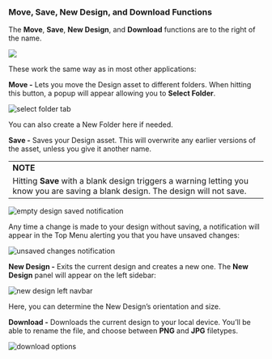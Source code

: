 ### Move, Save, New Design, and Download Functions

The **Move**, **Save**, **New Design**, and **Download** functions are to the right of the name.

![](https://support.optisigns.com/hc/article_attachments/42282228324115)

These work the same way as in most other applications:

**Move -** Lets you move the Design asset to different folders. When hitting this button, a popup will appear allowing you to **Select Folder**.

![select folder tab](https://support.optisigns.com/hc/article_attachments/42087941861011)

You can also create a New Folder here if needed.

**Save -** Saves your Design asset. This will overwrite any earlier versions of the asset, unless you give it another name.

|  |
| --- |
| **NOTE** |
| Hitting **Save** with a blank design triggers a warning letting you know you are saving a blank design. The design will not save. |

![empty design saved notification](https://support.optisigns.com/hc/article_attachments/42087941863315)

Any time a change is made to your design without saving, a notification will appear in the Top Menu alerting you that you have unsaved changes:

![unsaved changes notification](https://support.optisigns.com/hc/article_attachments/42087941868819)

**New Design -** Exits the current design and creates a new one. The **New Design** panel will appear on the left sidebar:

![new design left navbar](https://support.optisigns.com/hc/article_attachments/42087941873043)

Here, you can determine the New Design’s orientation and size.

**Download -** Downloads the current design to your local device. You’ll be able to rename the file, and choose between **PNG** and **JPG** filetypes.

![download options](https://support.optisigns.com/hc/article_attachments/42087941875987)